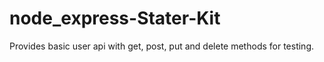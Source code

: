 # node_express-Stater-Kit

Provides basic user api with get, post, put and delete methods for testing.
